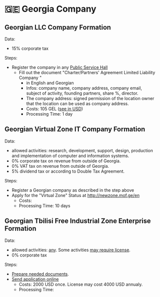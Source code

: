 # 🇬🇪 Georgia Company

## Georgian LLC Company Formation

Data:
* 15% corporate tax

Steps:
* Register the company in any [Public Service Hall](http://psh.gov.ge/)
  * Fill out the document "Charter/Partners' Agreement Limited Liability Company "
    * in English and Georgian
    * Infos: company name, company address, company email, subject of activity, founding partners, share %, director.
    * The company address: signed permission of the location owner that the location can be used as company address.
    * Costs: 105 GEL ([see in USD](https://exchangerate.guru/gel/usd/105/))
    * Processing Time: 1 day

## Georgian Virtual Zone IT Company Formation

Data:
* allowed activities: research, development, support, design, production and implementation of computer and information systems.
* 0% corporate tax on revenue from outside of Georgia.
* 0% VAT tax on revenue from outside of Georgia.
* 5% dividend tax or according to Double Tax Agreement.

Steps:
* Register a Georgian company as described in the step above
* Apply for the "Virtual Zone" Status at http://newzone.mof.ge/en
    * Costs:
    * Processing Time: 10 days

## Georgian Tbilisi Free Industrial Zone Enterprise Formation

Data:
* allowed activities: [any](https://tfz.ge/en/513/). Some activities [may require license](https://tfz.ge/en/516/).
* 0% corporate tax

Steps:
* [Prepare needed documents](https://tfz.ge/en/515/).
* [Send application online](https://tfz.ge/en/517/)
    * Costs: 2000 USD once. License may cost 4000 USD annualy.
    * Processing Time:
